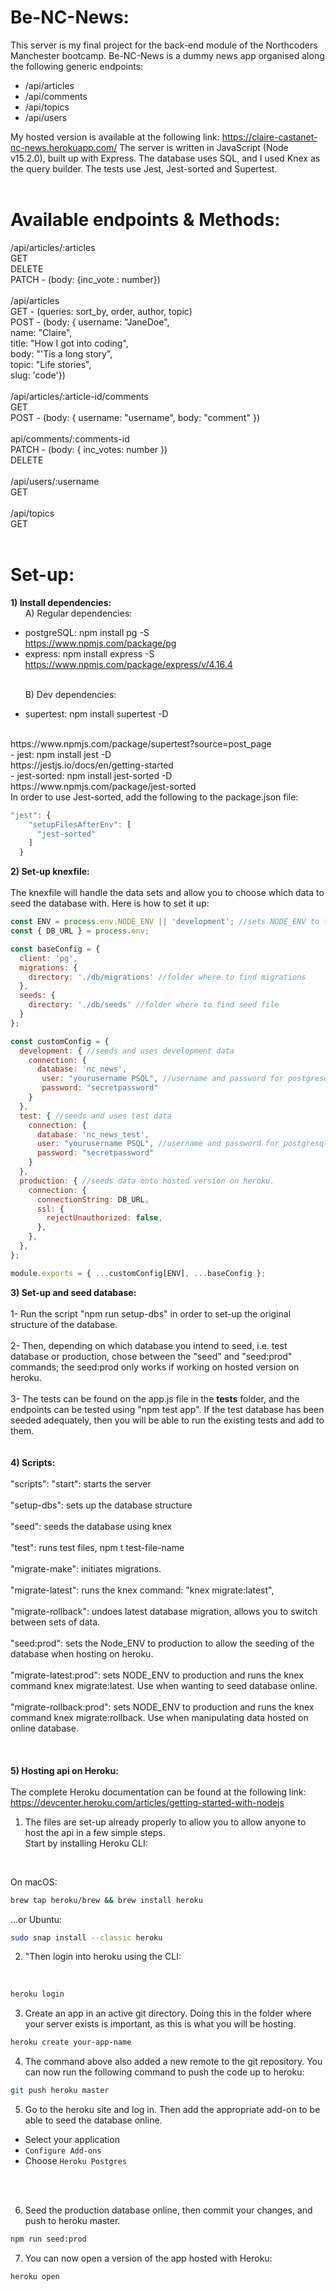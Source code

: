 # Be-NC-News:

This server is my final project for the back-end module of the Northcoders Manchester bootcamp. Be-NC-News is a dummy news app organised along the following generic endpoints: 

- /api/articles
- /api/comments
- /api/topics
- /api/users

My hosted version is available at the following link: https://claire-castanet-nc-news.herokuapp.com/
The server is written in JavaScript (Node v15.2.0), built up with Express. The database uses SQL, and I used Knex as the query builder. The tests use Jest, Jest-sorted and Supertest.
<br>
<br>

# Available endpoints & Methods:
/api/articles/:articles
<br>
GET<br>
DELETE <br>
PATCH - (body: {inc_vote : number})
<br>
<br>
/api/articles<br>
GET - (queries: sort_by, order, author, topic)<br>
POST - (body: {   username: "JaneDoe",<br>
                name: "Claire",<br>
                title: "How I got into coding",<br>
                body: "'Tis a long story",<br>
                topic: "Life stories",<br>
                slug: 'code'})
<br>
<br>
/api/articles/:article-id/comments<br>
GET <br>
POST - (body: { username: "username", body: "comment" })
<br>
<br>
api/comments/:comments-id
<br>
PATCH - (body: { inc_votes: number }) 
<br> 
DELETE
<br>
<br>
/api/users/:username
<br>
GET
<br>
<br>
/api/topics
<br>
GET
<br>
<br>

# Set-up:

**1) Install dependencies:**
<br>
&nbsp;&nbsp;&nbsp;&nbsp;&nbsp;&nbsp;A) Regular dependencies:
    <br>
- postgreSQL: npm install pg -S
    <br>
https://www.npmjs.com/package/pg
    <br>
- express: npm install express -S 
    <br>
https://www.npmjs.com/package/express/v/4.16.4
    <br>
    <br>

&nbsp;&nbsp;&nbsp;&nbsp;&nbsp;&nbsp;B) Dev dependencies:
<br>
- supertest: npm install supertest -D 
<br>
https://www.npmjs.com/package/supertest?source=post_page
<br>
- jest: npm install jest -D 
    <br>
https://jestjs.io/docs/en/getting-started
<br>
- jest-sorted: npm install jest-sorted -D
<br>
https://www.npmjs.com/package/jest-sorted
<br>
In order to use Jest-sorted, add the following to the package.json file:
<br>

```JavaScript
"jest": {
    "setupFilesAfterEnv": [
      "jest-sorted"
    ]
  }
```

**2) Set-up knexfile:**
<br>
<br>
The knexfile will handle the data sets and allow you to choose which data to seed the database with. Here is how to set it up: 

```JavaScript
const ENV = process.env.NODE_ENV || 'development'; //sets NODE_ENV to the value you want to use, development being the default.
const { DB_URL } = process.env;

const baseConfig = {
  client: 'pg',
  migrations: {
    directory: './db/migrations' //folder where to find migrations
  },
  seeds: {
    directory: './db/seeds' //folder where to find seed file
  }
};

const customConfig = {
  development: { //seeds and uses development data
    connection: {
      database: 'nc_news',
       user: "yourusername PSQL", //username and password for postgresql
       password: "secretpassword"
    }
  },
  test: { //seeds and uses test data
    connection: {
      database: 'nc_news_test',
      user: "yourusername PSQL", //username and password for postgresql
      password: "secretpassword"
    }
  },
  production: { //seeds data onto hosted version on heroku.
    connection: {
      connectionString: DB_URL,
      ssl: {
        rejectUnauthorized: false,
      },
    },
  },
};

module.exports = { ...customConfig[ENV], ...baseConfig };
```

**3) Set-up and seed database:**
<br>
<br>
1- Run the script "npm run setup-dbs" in order to set-up the original structure of the database. <br><br>
2- Then, depending on which database you intend to seed, i.e. test database or production, chose between the "seed" and "seed:prod" commands; the seed:prod only works if working on hosted version on heroku. <br><br>
3- The tests can be found on the app.js file in the __tests__ folder, and the endpoints can be tested using "npm test app". If the test database has been seeded adequately, then you will be able to run the existing tests and add to them. 
<br>
<br>
<br>
**4) Scripts:**
<br>
<br>
"scripts": 
    "start": starts the server
    <br>
    <br>
    "setup-dbs": sets up the database structure
    <br>
    <br>
    "seed": seeds the database using knex
    <br>
    <br>
    "test": runs test files, npm t test-file-name
    <br>
    <br>
    "migrate-make": initiates migrations.
    <br>
    <br>
    "migrate-latest": runs the knex command: "knex migrate:latest",
    <br>
    <br>
    "migrate-rollback": undoes latest database migration, allows you to switch between sets of data.
    <br>
    <br>
    "seed:prod": sets the Node_ENV to production to allow the seeding of the database when hosting on heroku.
    <br>
    <br>
    "migrate-latest:prod": sets NODE_ENV to production and runs the knex command knex migrate:latest. Use when wanting to seed database online.
    <br>
    <br>
    "migrate-rollback:prod": sets NODE_ENV to production and runs the knex command knex migrate:rollback. Use when manipulating data hosted on online database.
    <br>
    <br>
<br>
<br>
**5) Hosting api on Heroku:**
<br>
<br>
The complete Heroku documentation can be found at the following link:
<br>
https://devcenter.heroku.com/articles/getting-started-with-nodejs
<br>
1) The files are set-up already properly to allow you to allow anyone to host the api in a few simple steps. 
<br>Start by installing Heroku CLI:
<br>

On macOS:

```bash
brew tap heroku/brew && brew install heroku
```

...or Ubuntu:

```bash
sudo snap install --classic heroku
```

2) "Then login into heroku using the CLI:
<br>

```bash
heroku login
```

3) Create an app in an active git directory. Doing this in the folder where your server exists is important, as this is what you will be hosting.

```bash
heroku create your-app-name
```

4) The command above also added a new remote to the git repository. You can now run the following command to push the code up to heroku:

```bash
git push heroku master
```

5) Go to the heroku site and log in. Then add the appropriate add-on to be able to seed the database online.

- Select your application
- `Configure Add-ons`
- Choose `Heroku Postgres`
<br>
<br>

6) Seed the production database online, then commit your changes, and push to heroku master.

```bash
npm run seed:prod
```


7) You can now open a version of the app hosted with Heroku:

```bash
heroku open
```


